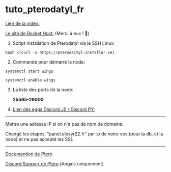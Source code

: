 # tuto_pterodatyl_fr

   [Lien de la vidéo:](https://www.youtube.com/watch?v=LGUBT9Ebq-Q)


[Le site de Rocket Host:](https://rocket-host.fr/)     (Merci à eux ! 🥰) 

1) Script Installation de Pterodatyl via le SSH Linux:
```
bash <(curl -s https://pterodactyl-installer.se)
```

2) Commande pour démarré la node:

```
systemctl start wings
```
```
systemctl enable wings
```

3) La liste des ports de la node:
   
   **25565-26000**

5) [Lien des eggs Discord JS / Discord PY:]( https://www.clictune.com/iFSY)

-----------------------------------------------------------------------------------------

Mettre une adresse IP si on n'a pas de nom de domaine:

Changé les étapes: "panel.elexyr22.fr" par ip de votre vps (pour la db, et la node) et ne pas accepté les SSL
     
-----------------------------------------------------------------------------------------

[Documention de Ptero](https://pterodactyl.io/project/introduction.html)

[Discord Support de Ptero](https://discord.com/invite/pterodactyl) [Angais uniquement]
